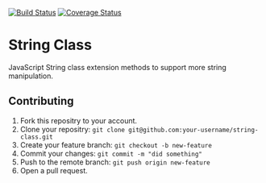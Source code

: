 [![Build Status](https://travis-ci.org/andela-nekekwe/string-class.svg)](https://travis-ci.org/andela-nekekwe/string-class)
[![Coverage Status](https://coveralls.io/repos/github/andela-nekekwe/string-class/badge.svg?branch=badges)](https://coveralls.io/github/andela-nekekwe/string-class?branch=badges)
# String Class
JavaScript String class extension methods to support more string manipulation.

## Contributing
1. Fork this repositry to your account.
1. Clone your repositry: `git clone git@github.com:your-username/string-class.git`
1. Create your feature branch: `git checkout -b new-feature`
1. Commit your changes: `git commit -m "did something"`
1. Push to the remote branch: `git push origin new-feature`
1. Open a pull request.

